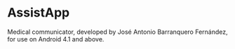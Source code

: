 **AssistApp**
==============
Medical communicator, developed by José Antonio Barranquero Fernández, for use on Android 4.1 and above.
